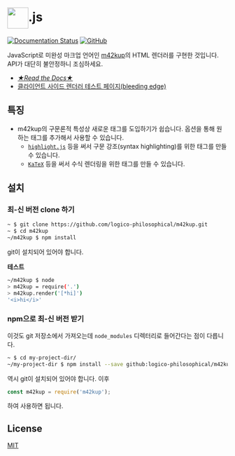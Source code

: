 # <img src="https://i.imgur.com/WiJuFSK.png" height="48" style="vertical-align: middle">.js

[![Documentation Status](https://readthedocs.org/projects/m42kup/badge/?version=latest)](https://m42kup.readthedocs.io/en/latest/?badge=latest)
[![GitHub](https://img.shields.io/github/license/logico-philosophical/m42kup)](https://github.com/logico-philosophical/m42kup/blob/master/LICENSE)

JavaScript로 미완성 마크업 언어인 [m42kup](https://github.com/logico-philosophical/m42kup/wiki)의 HTML 렌더러를 구현한 것입니다. API가 대단히 불안정하니 조심하세요.

* [*★Read the Docs★*](https://m42kup.readthedocs.io/en/latest/?badge=latest)
* [클라이언트 사이드 렌더러 테스트 페이지(bleeding edge)](https://logico-philosophical.github.io/m42kup/tests/client.html)

## 특징

* m42kup의 구문론적 특성상 새로운 태그를 도입하기가 쉽습니다. 옵션을 통해 원하는 태그를 추가해서 사용할 수 있습니다.
  * [`highlight.js`](https://github.com/highlightjs/highlight.js) 등을 써서 구문 강조(syntax highlighting)를 위한 태그를 만들 수 있습니다.
  * [`KaTeX`](https://github.com/KaTeX/KaTeX) 등을 써서 수식 렌더링을 위한 태그를 만들 수 있습니다.

## 설치

### 최-신 버전 clone 하기

```bash
~ $ git clone https://github.com/logico-philosophical/m42kup.git
~ $ cd m42kup
~/m42kup $ npm install
```

git이 설치되어 있어야 합니다.

**테스트**
```bash
~/m42kup $ node
> m42kup = require('.')
> m42kup.render('[*hi]')
'<i>hi</i>'
```

### npm으로 최-신 버전 받기

이것도 git 저장소에서 가져오는데 `node_modules` 디렉터리로 들어간다는 점이 다릅니다.

```bash
~ $ cd my-project-dir/
~/my-project-dir $ npm install --save github:logico-philosophical/m42kup
```

역시 git이 설치되어 있어야 합니다. 이후

```js
const m42kup = require('m42kup');
```
하여 사용하면 됩니다.

## License
[MIT](LICENSE)
